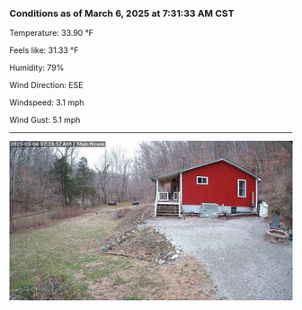 ### Conditions as of March 6, 2025 at 7:31:33 AM CST 

Temperature: 33.90 &deg;F

Feels like: 31.33 &deg;F

Humidity: 79%

Wind Direction: ESE

Windspeed: 3.1 mph

Wind Gust: 5.1 mph

---

<img src="./images/latest.jpeg"/>

